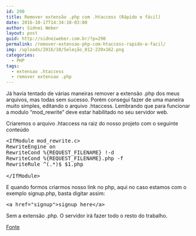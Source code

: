 ```yaml
---
id: 290
title: Remover extensão .php com .htaccess (Rápido e fácil)
date: 2016-10-17T14:34:10-03:00
author: Sidnei Weber
layout: post
guid: http://sidneiweber.com.br/?p=290
permalink: /remover-extensao-php-com-htaccess-rapido-e-facil/
img: /uploads/2016/10/Seleção_012-220x162.png
categories:
  - PHP
tags:
  - extensao .htaccess
  - remover extensao .php
---
```

Já havia tentado de várias maneiras remover a extensão .php dos meus arquivos, mas todas sem sucesso. Porém consegui fazer de uma maneira muito simples, editando o arquivo .htaccess. Lembrando que para funcionar a modulo &#8220;mod_rewrite&#8221; deve estar habilitado no seu servidor web.

Criaremos o arquivo .htaccess na raiz do nosso projeto com o seguinte conteúdo

<pre class="lang:default decode:true" title="remover extensão .php">&lt;IfModule mod_rewrite.c&gt;
RewriteEngine on
RewriteCond %{REQUEST_FILENAME} !-d
RewriteCond %{REQUEST_FILENAME}.php -f
RewriteRule ^(.*)$ $1.php

&lt;/IfModule&gt;</pre>

E quando formos criarmos nosso link no php, aqui no caso estamos com o exemplo signup.php, basta digitar assim:

<pre class="lang:default decode:true ">&lt;a href="signup"&gt;signup here&lt;/a&gt;</pre>

Sem a extensão .php. O servidor irá fazer todo o resto do trabalho.

[Fonte](http://www.codingcage.com/2015/11/how-to-remove-php-html-extensions-with.html)